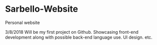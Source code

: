 # Sarbello-Website
Personal website 


3/8/2018
Will be my first project on Github. Showcasing front-end development along with possible back-end language use. UI design. etc.
